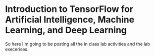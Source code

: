 # Introduction to TensorFlow for Artificial Intelligence, Machine Learning, and Deep Learning
So here I'm going to be posting all the in class lab activities and the lab execerises.
